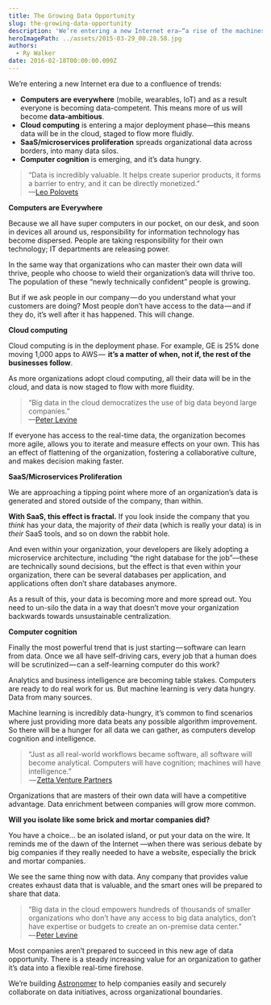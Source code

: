 ```yaml
---
title: The Growing Data Opportunity
slug: the-growing-data-opportunity
description: 'We’re entering a new Internet era—“a rise of the machines”—due to a confluence of trends: computers are everywhere (mobile, wearables, IoT), cloud computing continues to proliferate, SaaS/microservices are multiplying, and computer cognition is emerging, and it’s data hungry.'
heroImagePath: ../assets/2015-03-29_00.28.58.jpg
authors:
  - Ry Walker
date: 2016-02-18T00:00:00.000Z
---
```


We’re entering a new Internet era due to a confluence of trends: &nbsp;

- **Computers are everywhere** (mobile, wearables, IoT) and as a result everyone is becoming data-competent. This means more of us will become **data-ambitious**.
- **Cloud computing** is entering a major deployment phase—this means data will be in the cloud, staged to flow more fluidly.
- **SaaS/microservices proliferation** spreads organizational data across borders, into many data silos.
- **Computer cognition** is emerging, and it’s data hungry.

> “Data is incredibly valuable. It helps create superior products, it forms a barrier to entry, and it can be directly monetized.”  
> —[Leo Polovets](https://codingvc.com/the-value-of-data-part-1-using-data-as-a-competitive-advantage)

**Computers are Everywhere**

Because we all have super computers in our pocket, on our desk, and soon in devices all around us, responsibility for information technology has become dispersed. People are taking responsibility for their own technology; IT departments are releasing power.

In the same way that organizations who can master their own data will thrive, people who choose to wield their organization’s data will thrive too. The population of these “newly technically confident” people is growing.

But if we ask people in our company — do you understand what your customers are doing? Most people don’t have access to the data — and if they do, it’s well after it has happened. This will change.&nbsp;

**Cloud computing**

Cloud computing is in the deployment phase. For example, GE is 25% done moving 1,000 apps to AWS —  **it’s a matter of when, not if, the rest of the businesses follow**.

As more organizations adopt cloud computing, all their data will be in the cloud, and data is now staged to flow with more fluidity.

> “Big data in the cloud democratizes the use of big data beyond large companies.”  
> —[Peter Levine](https://a16z.com/2015/07/23/a16z-podcast-big-data-goes-really-big/)

If everyone has access to the real-time data, the organization becomes more agile, allows you to iterate and measure effects on your own. This has an effect of flattening of the organization, fostering a collaborative culture, and makes decision making faster.&nbsp;

**SaaS/Microservices Proliferation**

We are approaching a tipping point where more of an organization’s data is generated and stored outside of the company, than within.

**With SaaS, this effect is fractal.** If you look inside the company that you _think_ has your data, the majority of _their_ data (which is really your data) is in _their_ SaaS tools, and so on down the rabbit hole.

And even within your organization, your developers are likely adopting a microservice architecture, including “the right database for the job”—these are technically sound decisions, but the effect is that even within your organization, there can be several databases per application, and applications often don’t share databases anymore.

As a result of this, your data is becoming more and more spread out. You need to un-silo the data in a way that doesn’t move your organization backwards towards unsustainable centralization.

**Computer cognition**

Finally the most powerful trend that is just starting — software can learn from data. Once we all have self-driving cars, every job that a human does will be scrutinized — can a self-learning computer do this work?

Analytics and business intelligence are becoming table stakes. Computers are ready to do real work for us. But machine learning is very data hungry. Data from many sources.

Machine learning is incredibly data-hungry, it’s common to find scenarios where just providing more data beats any possible algorithm improvement. So there will be a hunger for all data we can gather, as computers develop cognition and intelligence.

> “Just as all real-world workflows became software, all software will become analytical. Computers will have cognition; machines will have intelligence.”  
>  — [Zetta Venture Partners](https://zettavp.com/)

Organizations that are masters of their own data will have a competitive advantage. Data enrichment between companies will grow more common.

**Will you isolate like some brick and mortar companies did?**

You have a choice… be an isolated island, or put your data on the wire. It reminds me of the dawn of the Internet —when there was serious debate by big companies if they really needed to have a website, especially the brick and mortar companies.

We see the same thing now with data. Any company that provides value creates exhaust data that is valuable, and the smart ones will be prepared to share that data.

> “Big data in the cloud empowers hundreds of thousands of smaller organizations who don’t have any access to big data analytics, don’t have expertise or budgets to create an on-premise data center.”   
> — [Peter Levine](https://a16z.com/2015/07/23/a16z-podcast-big-data-goes-really-big/)

Most companies aren’t prepared to succeed in this new age of data opportunity. There is a steady increasing value for an organization to gather it’s data into a flexible real-time firehose.

We’re building [Astronomer](https://astronomer.io) to help companies easily and securely collaborate on data initiatives, across organizational boundaries.&nbsp;

&nbsp;

<!-- markdownlint-disable-file -->